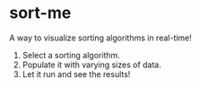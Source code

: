 # sort-me

A way to visualize sorting algorithms in real-time!

1. Select a sorting algorithm.
2. Populate it with varying sizes of data.
3. Let it run and see the results!


